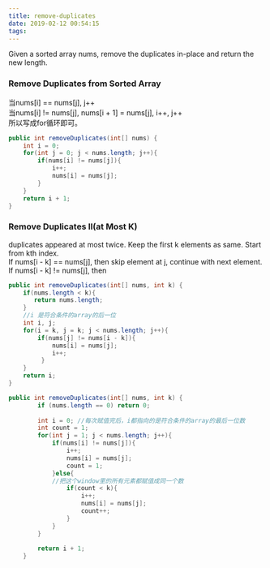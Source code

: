 ```yaml
---
title: remove-duplicates
date: 2019-02-12 00:54:15
tags:
---
```

Given a sorted array nums, remove the duplicates in-place and return the new length.

### Remove Duplicates from Sorted Array
当nums[i] == nums[j], j++  
当nums[i] != nums[j], nums[i + 1] = nums[j], i++, j++  
所以写成for循环即可。

```java
public int removeDuplicates(int[] nums) {
    int i = 0;
    for(int j = 0; j < nums.length; j++){
        if(nums[i] != nums[j]){
            i++;
            nums[i] = nums[j];
        }
    }
    return i + 1;
}
```

### Remove Duplicates II(at Most K)
duplicates appeared at most twice.
Keep the first k elements as same. Start from kth index.  
If nums[i - k] == nums[j], then skip element at j, continue with next element.  
If nums[i - k] != nums[j], then 

```java
public int removeDuplicates(int[] nums, int k) {
	if(nums.length < k){
       return nums.length;
    }
    //i 是符合条件的array的后一位
    int i, j;
    for(i = k, j = k; j < nums.length; j++){
        if(nums[j] != nums[i - k]){
            nums[i] = nums[j];
            i++;
         }
    }
    return i; 
}
```


```java
public int removeDuplicates(int[] nums, int k) {
        if (nums.length == 0) return 0;
        
        int i = 0; //每次赋值完后，i都指向的是符合条件的array的最后一位数
        int count = 1;
        for(int j = 1; j < nums.length; j++){
            if(nums[i] != nums[j]){
                i++;
                nums[i] = nums[j];
                count = 1;
            }else{
            //把这个window里的所有元素都赋值成同一个数
                if(count < k){
                    i++;
                    nums[i] = nums[j];
                    count++;
                }
            }
        }
        
        return i + 1;
    }
```
